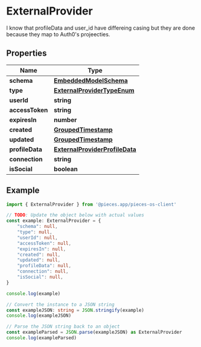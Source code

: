 
# ExternalProvider

I know that profileData and user_id have differeing casing but they are done because they map to Auth0\'s projeecties.

## Properties

Name | Type
------------ | -------------
**schema** | [**EmbeddedModelSchema**](EmbeddedModelSchema)
**type** | [**ExternalProviderTypeEnum**](ExternalProviderTypeEnum)
**userId** | **string**
**accessToken** | **string**
**expiresIn** | **number**
**created** | [**GroupedTimestamp**](GroupedTimestamp)
**updated** | [**GroupedTimestamp**](GroupedTimestamp)
**profileData** | [**ExternalProviderProfileData**](ExternalProviderProfileData)
**connection** | **string**
**isSocial** | **boolean**

## Example

```typescript
import { ExternalProvider } from '@pieces.app/pieces-os-client'

// TODO: Update the object below with actual values
const example: ExternalProvider = {
    "schema": null,
    "type": null,
    "userId": null,
    "accessToken": null,
    "expiresIn": null,
    "created": null,
    "updated": null,
    "profileData": null,
    "connection": null,
    "isSocial": null,
}

console.log(example)

// Convert the instance to a JSON string
const exampleJSON: string = JSON.stringify(example)
console.log(exampleJSON)

// Parse the JSON string back to an object
const exampleParsed = JSON.parse(exampleJSON) as ExternalProvider
console.log(exampleParsed)
```


